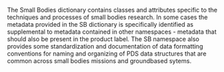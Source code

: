 The Small Bodies dictionary contains classes and attributes 
specific to the techniques and processes of small bodies
research. In some cases the metadata provided in the SB dictionary
is specifically identified as supplemental to metadata contained 
in other namespaces - metadata that should also be present in the 
product label. The SB namespace also provides some standardization
and documentation of data formatting conventions for naming and 
organizing of PDS data structures that are common across small 
bodies missions and groundbased sytems. 

